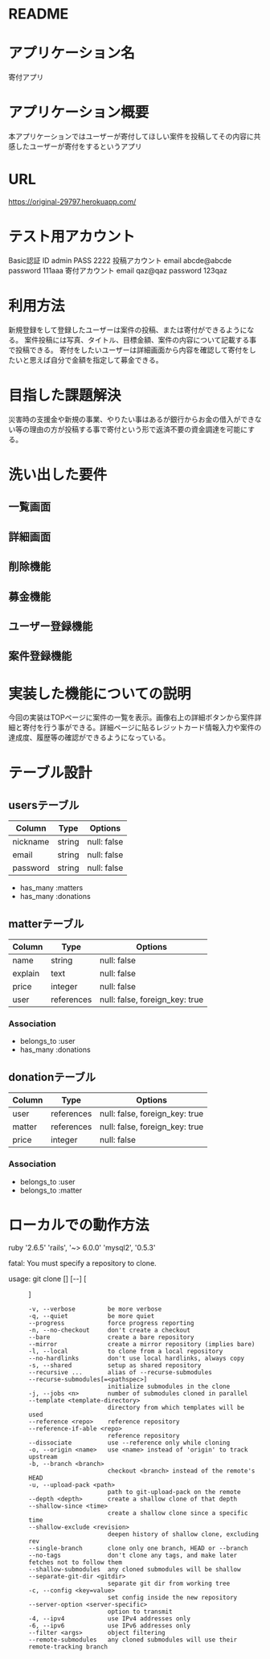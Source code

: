 # README

# アプリケーション名
  寄付アプリ

# アプリケーション概要
  本アプリケーションではユーザーが寄付してほしい案件を投稿してその内容に共感したユーザーが寄付をするというアプリ

# URL
  https://original-29797.herokuapp.com/

# テスト用アカウント
  Basic認証
    ID    admin
    PASS  2222
  投稿アカウント
    email      abcde@abcde
    password   111aaa
  寄付アカウント
    email      qaz@qaz
    password   123qaz

# 利用方法
  新規登録をして登録したユーザーは案件の投稿、または寄付ができるようになる。
  案件投稿には写真、タイトル、目標金額、案件の内容について記載する事で投稿できる。
  寄付をしたいユーザーは詳細画面から内容を確認して寄付をしたいと思えば自分で金額を指定して募金できる。

# 目指した課題解決
  災害時の支援金や新規の事業、やりたい事はあるが銀行からお金の借入ができない等の理由の方が投稿する事で寄付という形で返済不要の資金調達を可能にする。

# 洗い出した要件
   ## 一覧画面
   ## 詳細画面
   ## 削除機能
   ## 募金機能
   ## ユーザー登録機能
   ## 案件登録機能

# 実装した機能についての説明
  今回の実装はTOPページに案件の一覧を表示。画像右上の詳細ボタンから案件詳細と寄付を行う事ができる。詳細ページに貼るレジットカード情報入力や案件の達成度、履歴等の確認ができるようになっている。

# テーブル設計
## usersテーブル

| Column   | Type       | Options                        |
| -------- | ---------- | ------------------------------ |
| nickname | string     | null: false                    |
| email    | string     | null: false                    |
| password | string     | null: false                    |

- has_many :matters
- has_many :donations

##  matterテーブル

| Column       | Type      | Options                        |
| ------------ | --------- | ------------------------------ |
| name         | string    | null: false                    |
| explain      | text      | null: false                    |
| price        | integer   | null: false                    |
| user         | references| null: false, foreign_key: true |

### Association

- belongs_to :user
- has_many :donations

## donationテーブル

| Column   | Type      | Options                        |
| -------- | --------- | ------------------------------ |
| user     | references| null: false, foreign_key: true |
| matter   | references| null: false, foreign_key: true |
| price    | integer   | null: false                    |

### Association

- belongs_to :user
- belongs_to :matter


# ローカルでの動作方法
ruby '2.6.5'
'rails', '~> 6.0.0'
'mysql2', '0.5.3'

fatal: You must specify a repository to clone.

usage: git clone [<options>] [--] <repo> [<dir>]

    -v, --verbose         be more verbose
    -q, --quiet           be more quiet
    --progress            force progress reporting
    -n, --no-checkout     don't create a checkout
    --bare                create a bare repository
    --mirror              create a mirror repository (implies bare)
    -l, --local           to clone from a local repository
    --no-hardlinks        don't use local hardlinks, always copy
    -s, --shared          setup as shared repository
    --recursive ...       alias of --recurse-submodules
    --recurse-submodules[=<pathspec>]
                          initialize submodules in the clone
    -j, --jobs <n>        number of submodules cloned in parallel
    --template <template-directory>
                          directory from which templates will be used
    --reference <repo>    reference repository
    --reference-if-able <repo>
                          reference repository
    --dissociate          use --reference only while cloning
    -o, --origin <name>   use <name> instead of 'origin' to track upstream
    -b, --branch <branch>
                          checkout <branch> instead of the remote's HEAD
    -u, --upload-pack <path>
                          path to git-upload-pack on the remote
    --depth <depth>       create a shallow clone of that depth
    --shallow-since <time>
                          create a shallow clone since a specific time
    --shallow-exclude <revision>
                          deepen history of shallow clone, excluding rev
    --single-branch       clone only one branch, HEAD or --branch
    --no-tags             don't clone any tags, and make later fetches not to follow them
    --shallow-submodules  any cloned submodules will be shallow
    --separate-git-dir <gitdir>
                          separate git dir from working tree
    -c, --config <key=value>
                          set config inside the new repository
    --server-option <server-specific>
                          option to transmit
    -4, --ipv4            use IPv4 addresses only
    -6, --ipv6            use IPv6 addresses only
    --filter <args>       object filtering
    --remote-submodules   any cloned submodules will use their remote-tracking branch
